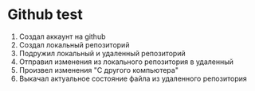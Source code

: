 # Github test
1. Создал аккаунт на github
2. Создал локальный репозиторий
3. Подружил локальный и удаленный репозиторий
4. Отправил изменения из локального репозитория в удаленный
5. Произвел изменения "С другого компьютера"
6. Выкачал актуальное состояние файла из удаленного репозитория
